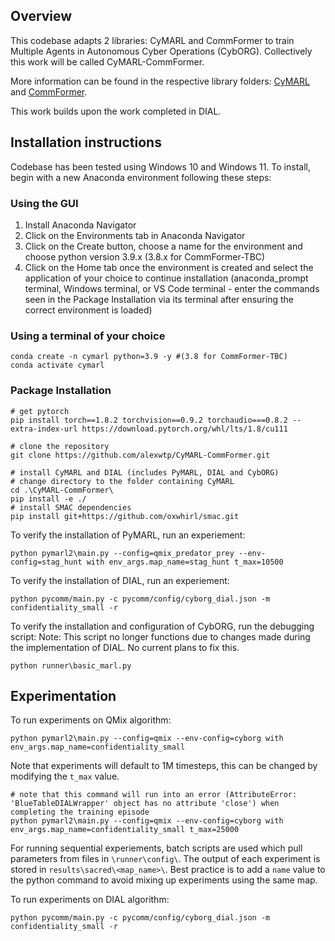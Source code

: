 ## Overview
This codebase adapts 2 libraries: CyMARL and CommFormer to train Multiple Agents in Autonomous Cyber Operations (CybORG). Collectively this work will be called CyMARL-CommFormer. 

More information can be found in the respective library folders: [CyMARL](pycomm/) and [CommFormer](commformer/).

This work builds upon the work completed in DIAL.

## Installation instructions
Codebase has been tested using Windows 10 and Windows 11. To install, begin with a new Anaconda environment following these steps:

### Using the GUI
1. Install Anaconda Navigator
2. Click on the Environments tab in Anaconda Navigator
3. Click on the Create button, choose a name for the environment and choose python version 3.9.x (3.8.x for CommFormer-TBC)
4. Click on the Home tab once the environment is created and select the application of your choice to continue installation (anaconda_prompt terminal, Windows terminal, or VS Code terminal - enter the commands seen in the Package Installation via its terminal after ensuring the correct environment is loaded)

### Using a terminal of your choice
```
conda create -n cymarl python=3.9 -y #(3.8 for CommFormer-TBC)
conda activate cymarl
```

### Package Installation
```
# get pytorch
pip install torch==1.8.2 torchvision==0.9.2 torchaudio===0.8.2 --extra-index-url https://download.pytorch.org/whl/lts/1.8/cu111

# clone the repository
git clone https://github.com/alexwtp/CyMARL-CommFormer.git

# install CyMARL and DIAL (includes PyMARL, DIAL and CybORG)
# change directory to the folder containing CyMARL
cd .\CyMARL-CommFormer\
pip install -e ./
# install SMAC dependencies
pip install git+https://github.com/oxwhirl/smac.git
```
To verify the installation of PyMARL, run an experiement:
```
python pymarl2\main.py --config=qmix_predator_prey --env-config=stag_hunt with env_args.map_name=stag_hunt t_max=10500  
```
To verify the installation of DIAL, run an experiement:
```
python pycomm/main.py -c pycomm/config/cyborg_dial.json -m confidentiality_small -r
```
To verify the installation and configuration of CybORG, run the debugging script:
Note: This script no longer functions due to changes made during the implementation of DIAL. No current plans to fix this.
```
python runner\basic_marl.py
```

## Experimentation
To run experiments on QMix algorithm: 
```
python pymarl2\main.py --config=qmix --env-config=cyborg with env_args.map_name=confidentiality_small
```
Note that experiments will default to 1M timesteps, this can be changed by modifying the `t_max` value.
```
# note that this command will run into an error (AttributeError: 'BlueTableDIALWrapper' object has no attribute 'close') when completing the training episode
python pymarl2\main.py --config=qmix --env-config=cyborg with env_args.map_name=confidentiality_small t_max=25000
```
For running sequential experiements, batch scripts are used which pull parameters from files in `\runner\config\`. The output of each experiment is stored in `results\sacred\<map_name>\`. Best practice is to add a `name` value to the python command to avoid mixing up experiments using the same map.

To run experiments on DIAL algorithm: 
```
python pycomm/main.py -c pycomm/config/cyborg_dial.json -m confidentiality_small -r
```
